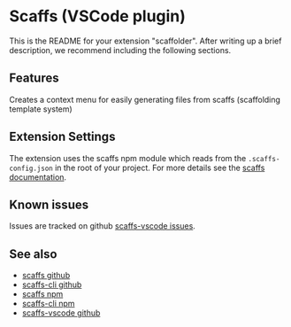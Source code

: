 # Scaffs (VSCode plugin)

This is the README for your extension "scaffolder". After writing up a brief description, we recommend including the following sections.

## Features

Creates a context menu for easily generating files from scaffs (scaffolding template system)

## Extension Settings

The extension uses the scaffs npm module which reads from the `.scaffs-config.json` in the root of your project. For more details see the [scaffs documentation](https://github.com/itslenny/scaffs).

## Known issues

Issues are tracked on github [scaffs-vscode issues](https://github.com/itslenny/scaffs-vscode/issues).

## See also

* [scaffs github](https://github.com/itslenny/scaffs)
* [scaffs-cli github](https://github.com/itslenny/scaffs-cli)
* [scaffs npm](https://github.com/itslenny/scaffs)
* [scaffs-cli npm](https://www.npmjs.com/package/scaffs-cli)
* [scaffs-vscode github](https://www.npmjs.com/package/scaffs)